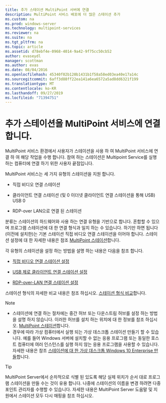 ```yaml
---
title: 추가 스테이션 MultiPoint 서버에 연결
description: MultiPoint 서비스 배포에 더 많은 스테이션 추가
ms.custom: na
ms.prod: windows-server
ms.technology: multipoint-services
ms.reviewer: na
ms.suite: na
ms.tgt_pltfrm: na
ms.topic: article
ms.assetid: d78ebf4e-0968-4014-9a42-9f75cc50cb52
author: evaseydl
manager: scottman
ms.author: evas
ms.date: 08/04/2016
ms.openlocfilehash: 45340f02b120b1431b1f58a58ed03ea40e17a14c
ms.sourcegitcommit: 6aff3d88ff22ea141a6ea6572a5ad8dd6321f199
ms.translationtype: MT
ms.contentlocale: ko-KR
ms.lasthandoff: 09/27/2019
ms.locfileid: "71394751"
---
```

# <a name="attach-additional-stations-to-multipoint-services"></a>추가 스테이션을 MultiPoint 서비스에 연결 합니다.
MultiPoint 서비스 환경에서 사용자가 스테이션을 사용 하 여 MultiPoint 서비스에 연결 하 여 해당 작업을 수행 합니다. 참여 하는 스테이션은 Multipoint Service를 실행 하는 컴퓨터에 연결 하기 위한 사용자 끝점입니다.  
  
MultiPoint 서비스는 세 가지 유형의 스테이션을 지원 합니다.  
  
-   직접 비디오 연결 스테이션  
  
-   클라이언트 연결 스테이션 (및 0 이더넷 클라이언트 연결 스테이션을 통해 USB) USB 0  
  
-   RDP-over LAN으로 연결 된 스테이션  
  
분류는 스테이션의 하드웨어와 사용 하는 연결 유형을 기반으로 합니다. 혼합할 수 있으며 프로그램 스테이션에 대 한 연결 형식과 일치 하는 수 있습니다. 하기만 하면 됩니다 (이전에 설치한)는 기본 스테이션 직접 비디오 연결 스테이션을 이어야 합니다. 스테이션 설정에 대 한 자세한 내용은 참조 [MultiPoint 스테이션](MultiPoint-services-Stations.md)합니다.  
  
각 유형의 스테이션을 설정 하는 방법을 설명 하는 내용은 다음을 참조 합니다.  
  
-   [직접 비디오 연결 스테이션 설정](Set-up-a-direct-video-connected-station-in-MultiPoint-services.md)  
  
-   [USB 제로 클라이언트 연결 스테이션 설정](Set-up-a-USB-zero-client-connected-station-in-MultiPoint-services.md)  
  
-   [RDP-over-LAN 연결 스테이션 설정](Set-up-an-RDP-over-LAN-connected-station-in-MultiPoint-services.md)  
  
스테이션 형식의 자세한 비교 내용은 참조 하십시오. [스테이션 형식 비교](multipoint-services-stations.md#BKMK_StationTypeComparison)합니다.  
  
> [!NOTE]  
> -   스테이션에 연결 하는 절차에는 중간 허브 또는 다운스트림 허브를 설정 하는 방법을 설명 하지 않습니다. 이러한 허브를 설치 하는 위치에 대 한 정보를 참조 하십시오. [MultiPoint 스테이션](MultiPoint-services-Stations.md)합니다.  
> -   경우에 따라 가상 컴퓨터에서 실행 되는 가상 데스크톱 스테이션 만들기 할 수 있습니다. 예를 들어 Windows 서버에 설치할 수 없는 응용 프로그램 또는 동일한 호스트 컴퓨터에 여러 인스턴스를 실행 하지 않는 응용 프로그램을 사용할 수 있습니다. 자세한 내용은 참조 [스테이션에 대 한 가상 데스크톱 Windows 10 Enterprise 만들](Create-Windows-10-Enterprise-virtual-desktops-for-stations.md)합니다.  
  
> [!TIP]  
> MultiPoint Server에서 순차적으로 식별 된 있도록 해당 실제 위치가 순서 대로 프로그램 스테이션을 만들 수는 것이 유용 합니다. 나중에 스테이션의 이름을 변경 하려면 다중 포인트 관리자를 수행할 수 있습니다. 자세한 내용은 MultiPoint Server 도움말 및 지원에서 스테이션 모두 다시 매핑을 참조 하십시오.